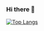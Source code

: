 ### Hi there 👋

[![Top Langs](https://github-readme-stats.vercel.app/api/top-langs/?username=muqhc&layout=compact&theme=highcontrast&langs_count=8)](https://github.com/anuraghazra/github-readme-stats)
